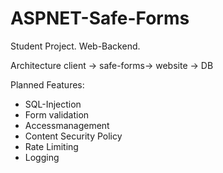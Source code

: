 # ASPNET-Safe-Forms 

Student Project.
Web-Backend. 

Architecture
client -> safe-forms-> website -> DB

Planned Features:
  * SQL-Injection
  * Form validation
  * Accessmanagement
  * Content Security Policy
  * Rate Limiting
  * Logging
